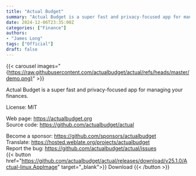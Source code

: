 ```yaml
---
title: "Actual Budget"
summary: "Actual Budget is a super fast and privacy-focused app for managing your finances"
date: 2024-12-06T23:35:00Z
categories: ["Finance"]
authors:
- "James Long"
tags: ["Official"]
draft: false
---
```


{{< carousel images="{https://raw.githubusercontent.com/actualbudget/actual/refs/heads/master/demo.png}" >}}

Actual Budget is a super fast and privacy-focused app for managing your finances.

License: MIT

Web page: <https://actualbudget.org>  
Source code: <https://github.com/actualbudget/actual>

Become a sponsor: <https://github.com/sponsors/actualbudget>  
Translate: <https://hosted.weblate.org/projects/actualbudget>  
Report the bug: <https://github.com/actualbudget/actual/issues>  
{{< button href="https://github.com/actualbudget/actual/releases/download/v25.1.0/Actual-linux.AppImage" target="_blank">}}
Download
{{< /button >}}